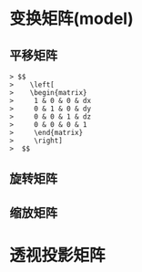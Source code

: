 # 变换矩阵(model)

## 平移矩阵
    > $$
    >    \left[
    >    \begin{matrix}
    >     1 & 0 & 0 & dx
    >     0 & 1 & 0 & dy
    >     0 & 0 & 1 & dz
    >     0 & 0 & 0 & 1
    >     \end{matrix}
    >     \right]
    >  $$


## 旋转矩阵

## 缩放矩阵

# 透视投影矩阵